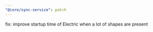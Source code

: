 ```yaml
---
"@core/sync-service": patch
---
```


fix: improve startup time of Electric when a lot of shapes are present
